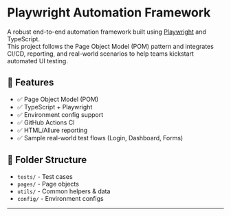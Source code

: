 # Playwright Automation Framework

A robust end-to-end automation framework built using [Playwright](https://playwright.dev) and TypeScript.  
This project follows the Page Object Model (POM) pattern and integrates CI/CD, reporting, and real-world scenarios to help teams kickstart automated UI testing.

## 🔧 Features
- ✅ Page Object Model (POM)
- ✅ TypeScript + Playwright
- ✅ Environment config support
- ✅ GitHub Actions CI
- ✅ HTML/Allure reporting
- ✅ Sample real-world test flows (Login, Dashboard, Forms)

## 📁 Folder Structure
- `tests/` - Test cases
- `pages/` - Page objects
- `utils/` - Common helpers & data
- `config/` - Environment configs

---
